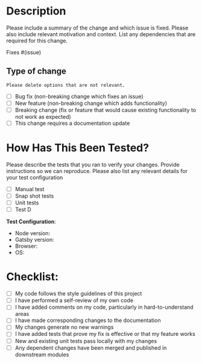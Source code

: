 # Description

Please include a summary of the change and which issue is fixed. Please also include relevant motivation and context. List any dependencies that are required for this change.

Fixes #(issue)

## Type of change

`Please delete options that are not relevant.`

- [ ] Bug fix (non-breaking change which fixes an issue)
- [ ] New feature (non-breaking change which adds functionality)
- [ ] Breaking change (fix or feature that would cause existing functionality to not work as expected)
- [ ] This change requires a documentation update

# How Has This Been Tested?

Please describe the tests that you ran to verify your changes. Provide instructions so we can reproduce. Please also list any relevant details for your test configuration

- [ ] Manual test
- [ ] Snap shot tests
- [ ] Unit tests
- [ ] Test D

**Test Configuration**:

- Node version:
- Gatsby version:
- Browser:
- OS:

# Checklist:

- [ ] My code follows the style guidelines of this project
- [ ] I have performed a self-review of my own code
- [ ] I have added comments on my code, particularly in hard-to-understand areas
- [ ] I have made corresponding changes to the documentation
- [ ] My changes generate no new warnings
- [ ] I have added tests that prove my fix is effective or that my feature works
- [ ] New and existing unit tests pass locally with my changes
- [ ] Any dependent changes have been merged and published in downstream modules

